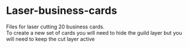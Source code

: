 # Laser-business-cards
Files for laser cutting 20  business cards.  
To create a new set of cards you will need to hide the guild layer but you will need to keep the cut layer active
